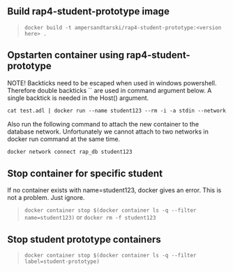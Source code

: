 
## Build rap4-student-prototype image

> `docker build -t ampersandtarski/rap4-student-prototype:<version here> .`

## Opstarten container using rap4-student-prototype

NOTE! Backticks need to be escaped when used in windows powershell. Therefore double backticks `` are used in command argument below. A single backtick is needed in the Host() argument.

```txt
cat test.adl | docker run --name student123 --rm -i -a stdin --network proxy -e AMPERSAND_DBHOST=db -e AMPERSAND_DBNAME=student123 -l traefik.enable=true -l traefik.http.routers.student123-insecure.rule="Host(``student123.rap.cs.ou.nl``) || Host(``student123.localhost``)" -l student-prototype rap4-student-prototype
```

Also run the following command to attach the new container to the database network. Unfortunately we cannot attach to two networks in docker run command at the same time.

```txt
docker network connect rap_db student123
```

## Stop container for specific student

If no container exists with name=student123, docker gives an error. This is not a problem. Just ignore.
> `docker container stop $(docker container ls -q --filter name=student123)`
or
> `docker rm -f student123`

## Stop student prototype containers

> `docker container stop $(docker container ls -q --filter label=student-prototype)`